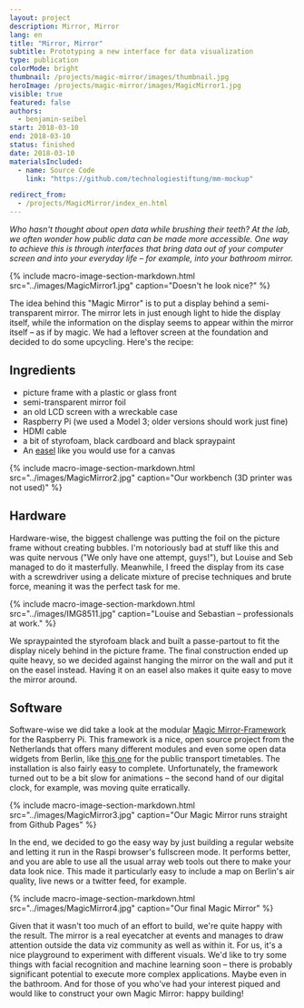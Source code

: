 ```yaml
---
layout: project
description: Mirror, Mirror
lang: en
title: "Mirror, Mirror"
subtitle: Prototyping a new interface for data visualization
type: publication
colorMode: bright
thumbnail: /projects/magic-mirror/images/thumbnail.jpg
heroImage: /projects/magic-mirror/images/MagicMirror1.jpg
visible: true
featured: false
authors:
  - benjamin-seibel
start: 2018-03-10
end: 2018-03-10
status: finished
date: 2018-03-10
materialsIncluded:
  - name: Source Code
    link: "https://github.com/technologiestiftung/mm-mockup"

redirect_from:
  - /projects/MagicMirror/index_en.html
---
```


_Who hasn't thought about open data while brushing their teeth? At the lab, we often wonder how public data can be made more accessible. One way to achieve this is through interfaces that bring data out of your computer screen and into your everyday life – for example, into your bathroom mirror._

{% include macro-image-section-markdown.html src="../images/MagicMirror1.jpg" caption="Doesn't he look nice?" %}

The idea behind this "Magic Mirror" is to put a display behind a semi-transparent mirror. The mirror lets in just enough light to hide the display itself, while the information on the display seems to appear within the mirror itself – as if by magic. We had a leftover screen at the foundation and decided to do some upcycling. Here's the recipe:

Ingredients
-----------

*   picture frame with a plastic or glass front
*   semi-transparent mirror foil
*   an old LCD screen with a wreckable case
*   Raspberry Pi (we used a Model 3; older versions should work just fine)
*   HDMI cable
*   a bit of styrofoam, black cardboard and black spraypaint
*   An [easel](https://www.amazon.de/dp/B009ZCA27U/ref=asc_df_B009ZCA27U51779609/?tag=googshopde-21&creative=22410&creativeASIN=B009ZCA27U&linkCode=df0&hvadid=256579404646&hvpos=1o4&hvnetw=g&hvrand=9624166486250892299&hvpone=&hvptwo=&hvqmt=&hvdev=c&hvdvcmdl=&hvlocint=&hvlocphy=9061131&hvtargid=pla-619129793032&th=1&psc=1) like you would use for a canvas

{% include macro-image-section-markdown.html src="../images/MagicMirror2.jpg" caption="Our workbench (3D printer was not used)" %}



Hardware
--------

Hardware-wise, the biggest challenge was putting the foil on the picture frame without creating bubbles. I'm notoriously bad at stuff like this and was quite nervous ("We only have one attempt, guys!"), but Louise and Seb managed to do it masterfully. Meanwhile, I freed the display from its case with a screwdriver using a delicate mixture of precise techniques and brute force, meaning it was the perfect task for me.

{% include macro-image-section-markdown.html src="../images/IMG8511.jpg" caption="Louise and Sebastian – professionals at work." %}

We spraypainted the styrofoam black and built a passe-partout to fit the display nicely behind in the picture frame. The final construction ended up quite heavy, so we decided against hanging the mirror on the wall and put it on the easel instead. Having it on an easel also makes it quite easy to move the mirror around.

Software
--------

Software-wise we did take a look at the modular [Magic Mirror-Framework](https://magicmirror.builders/) for the Raspberry Pi. This framework is a nice, open source project from the Netherlands that offers many different modules and even some open data widgets from Berlin, like [this one](https://github.com/deg0nz/MMM-PublicTransportBerlin) for the public transport timetables. The installation is also fairly easy to complete. Unfortunately, the framework turned out to be a bit slow for animations – the second hand of our digital clock, for example, was moving quite erratically.

{% include macro-image-section-markdown.html src="../images/MagicMirror3.jpg" caption="Our Magic Mirror runs straight from Github Pages" %}

In the end, we decided to go the easy way by just building a regular website and letting it run in the Raspi browser's fullscreen mode. It performs better, and you are able to use all the usual array web tools out there to make your data look nice. This made it particularly easy to include a map on Berlin's air quality, live news or a twitter feed, for example.

{% include macro-image-section-markdown.html src="../images/MagicMirror4.jpg" caption="Our final Magic Mirror" %}

Given that it wasn't too much of an effort to build, we're quite happy with the result. The mirror is a real eyecatcher at events and manages to draw attention outside the data viz community as well as within it. For us, it's a nice playground to experiment with different visuals. We'd like to try some things with facial recognition and machine learning soon – there is probably significant potential to execute more complex applications. Maybe even in the bathroom. And for those of you who've had your interest piqued and would like to construct your own Magic Mirror: happy building!
